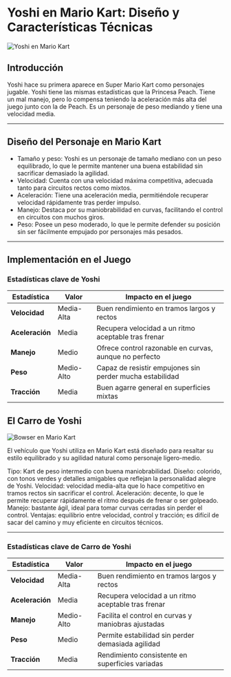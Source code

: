 # Yoshi en Mario Kart: Diseño y Características Técnicas

![Yoshi en Mario Kart](/MarioKart/image/descarga.jpg)

## Introducción

Yoshi hace su primera aparece en Super Mario Kart como personajes jugable. Yoshi tiene las mismas estadísticas que la Princesa Peach. Tiene un mal manejo, pero lo compensa teniendo la aceleración más alta del juego junto con la de Peach. Es un personaje de peso mediando y tiene una velocidad media.

---

## Diseño del Personaje en Mario Kart

- Tamaño y peso: Yoshi es un personaje de tamaño mediano con un peso equilibrado, lo que le permite mantener una buena estabilidad sin sacrificar demasiado la agilidad.
- Velocidad: Cuenta con una velocidad máxima competitiva, adecuada tanto para circuitos rectos como mixtos.
- Aceleración: Tiene una aceleración media, permitiéndole recuperar velocidad rápidamente tras perder impulso.
- Manejo: Destaca por su maniobrabilidad en curvas, facilitando el control en circuitos con muchos giros.
- Peso: Posee un peso moderado, lo que le permite defender su posición sin ser fácilmente empujado por personajes más pesados.

---

## Implementación en el Juego

### Estadísticas clave de Yoshi

| **Estadística** | **Valor**  | **Impacto en el juego**                                  |
| --------------- | ---------- | -------------------------------------------------------- |
| **Velocidad**   | Media-Alta | Buen rendimiento en tramos largos y rectos               |
| **Aceleración** | Media      | Recupera velocidad a un ritmo aceptable tras frenar      |
| **Manejo**      | Medio      | Ofrece control razonable en curvas, aunque no perfecto   |
| **Peso**        | Medio-Alto | Capaz de resistir empujones sin perder mucha estabilidad |
| **Tracción**    | Media      | Buen agarre general en superficies mixtas                |

## El Carro de Yoshi

![Bowser en Mario Kart](/MarioKart/image/Yoshi,%20Mario%20Kart.jpg)

El vehículo que Yoshi utiliza en Mario Kart está diseñado para resaltar su estilo equilibrado y su agilidad natural como personaje ligero-medio.

Tipo: Kart de peso intermedio con buena maniobrabilidad.
Diseño: colorido, con tonos verdes y detalles amigables que reflejan la personalidad alegre de Yoshi.
Velocidad: velocidad media-alta que lo hace competitivo en tramos rectos sin sacrificar el control.
Aceleración: decente, lo que le permite recuperar rápidamente el ritmo después de frenar o ser golpeado.
Manejo: bastante ágil, ideal para tomar curvas cerradas sin perder el control.
Ventajas: equilibrio entre velocidad, control y tracción; es difícil de sacar del camino y muy eficiente en circuitos técnicos.

---

### Estadísticas clave de Carro de Yoshi

| **Estadística** | **Valor**  | **Impacto en el juego**                             |
| --------------- | ---------- | --------------------------------------------------- |
| **Velocidad**   | Media-Alta | Buen rendimiento en tramos largos y rectos          |
| **Aceleración** | Media      | Recupera velocidad a un ritmo aceptable tras frenar |
| **Manejo**      | Medio-Alto | Facilita el control en curvas y maniobras ajustadas |
| **Peso**        | Medio      | Permite estabilidad sin perder demasiada agilidad   |
| **Tracción**    | Media      | Rendimiento consistente en superficies variadas     |
